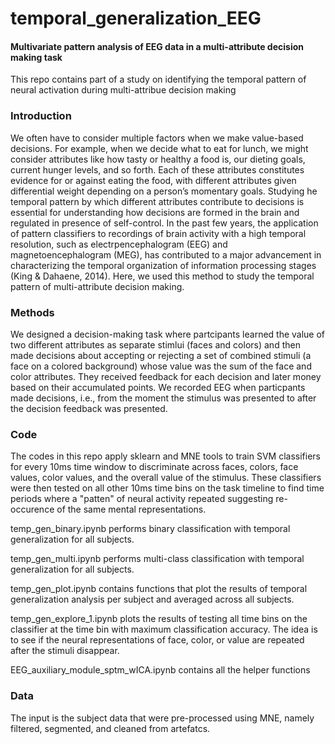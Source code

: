 # temporal_generalization_EEG

#### Multivariate pattern analysis of EEG data in a multi-attribute decision making task
This repo contains part of a study on identifying the temporal pattern of neural activation during multi-attribue decision making 

### Introduction
We often have to consider multiple factors when we make value-based decisions. For example, when we decide what to eat for lunch, we might consider attributes like how tasty or healthy a food is, our dieting goals, current hunger levels, and so forth. Each of these attributes constitutes evidence for or against eating the food, with different attributes given differential weight depending on a person’s momentary goals. Studying he temporal pattern by which different attributes contribute to decisions is essential for understanding how decisions are formed in the brain and regulated in presence of self-control.
In the past few years, the application of pattern classifiers to recordings of brain activity with a high temporal resolution, such as electrpencephalogram (EEG) and magnetoencephalogram (MEG), has contributed to a major advancement in characterizing the temporal organization of information processing stages (King & Dahaene, 2014). Here, we used this method to study the temporal pattern of multi-attribute decision making.

### Methods 
We designed a decision-making task where partcipants learned the value of two different attributes as separate stimlui (faces and colors) and then made decisions about accepting or rejecting a set of combined stimuli (a face on a colored background) whose value was the sum of the face and color attributes. They received feedback for each decision and later money based on their accumulated points. We recorded EEG when particpants made decisions, i.e., from the moment the stimulus was presented to after the decision feedback was presented.

### Code
The codes in this repo apply sklearn and MNE tools to train SVM classifiers for every 10ms time window to discriminate across faces, colors, face values, color values, and the overall value of the stimulus. These classifiers were then tested on all other 10ms time bins on the task timeline to find time periods where a "patten" of neural activity repeated suggesting re-occurence of the same mental representations.

temp_gen_binary.ipynb performs binary classification with temporal generalization for all subjects.

temp_gen_multi.ipynb performs multi-class classification with temporal generalization for all subjects.

temp_gen_plot.ipynb  contains functions that plot the results of temporal generalization analysis per subject and averaged across all subjects.

temp_gen_explore_1.ipynb plots the results of testing all time bins on the classifier at the time bin with maximum classification accuracy. The idea is to see if the neural representations of face, color, or value are repeated after the stimuli disappear.

EEG_auxiliary_module_sptm_wICA.ipynb contains all the helper functions


### Data
The input is the subject data that were pre-processed using MNE, namely filtered, segmented, and cleaned from artefatcs.


